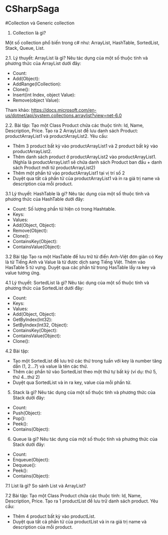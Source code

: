 # CSharpSaga


#Collection và Generic collection

1. Collection là gì?


Một số collection phổ biến trong c# như: ArrayList, HashTable, SortedList, Stack, Queue, List.

2.1. Lý thuyết: ArrayList là gì? Nêu tác dụng của một số thuộc tính và phương thức của ArrayList dưới đây:
- Count: 
- Add(Object): 
- AddRange(ICollection): 
- Clone(): 
- Insert(int Index, object Value): 
- Remove(object Value): 

Tham khảo: https://docs.microsoft.com/en-us/dotnet/api/system.collections.arraylist?view=net-6.0

2.2. Bài tập: 
Tạo một Class Product chứa các thuộc tính: Id, Name, Description, Price.
Tạo ra 2 ArrayList để lưu danh sách Product: productArrayList1 và productArrayList2.
Yêu cầu: 
- Thêm 3 product bất kỳ vào productArrayList1 và 2 product bất kỳ vào productArrayList2.
- Thêm danh sách product ở productArrayList2 vào productArrayList1. (Nghĩa là productArrayList1 sẽ chứa danh sách Product ban đầu + danh sách Product mới từ productArrayList2)
- Thêm một phần tử vào productArrayList1 tại vị trí số 2
- Duyệt qua tất cả phần tử của productArrayList1 và in ra giá trị name và description của mỗi product.

3.1 Lý thuyết: HashTable là gì? Nêu tác dụng của một số thuộc tính và phương thức của HashTable dưới đây:
- Count: Số lượng phần tử hiện có trong Hashtable.
- Keys: 
- Values: 
- Add(Object, Object): 
- Remove(Object): 
- Clone(): 
- ContainsKey(Object): 
- ContainsValue(Object): 

3.2 Bài tập 
Tạo ra một HasTable để lưu trữ từ điển Anh-Việt đơn giản có Key là từ Tiếng Anh và Value là từ được dịch sang Tiếng Việt.
Thêm vào HasTable 5 từ vựng.
Duyệt qua các phần tử trong HasTable lấy ra key và value tương ứng.

4.1 Lý thuyết: SortedList là gì? Nêu tác dụng của một số thuộc tính và phương thức của SortedList dưới đây:
- Count: 
- Keys: 
- Values: 
- Add(Object, Object): 
- GetByIndex(Int32): 
- SetByIndex(Int32, Object): 
- ContainsKey(Object):
- ContainsValue(Object): 
- Clone(): 

4.2 Bài tập:
- Tạo một SortedList để lưu trữ các thứ trong tuần với key là number tăng dần (1, 2...7) và value là tên các thứ.
- Thêm các phần tử vào SortedList theo một thứ tự bất kỳ (ví dụ: thứ 5, thứ 4...thứ 2)
- Duyệt qua SortedList và in ra key, value của mỗi phần tử.

5. Stack là gì? Nêu tác dụng của một số thuộc tính và phương thức của Stack dưới đây:
- Count: 
- Push(Object): 
- Pop(): 
- Peek(): 
- Contains(Object): 

6. Queue là gì? Nêu tác dụng của một số thuộc tính và phương thức của Stack dưới đây:
- Count: 
- Enqueue(Object): 
- Dequeue(): 
- Peek():
- Contains(Object):

7.1 List là gì? So sánh List và ArrayList?

7.2 Bài tập: 
Tạo một Class Product chứa các thuộc tính: Id, Name, Description, Price.
Tạo ra 1 productList để lưu trữ danh sách product.
Yêu cầu: 
- Thêm 4 product bất kỳ vào productList.
- Duyệt qua tất cả phần tử của productList và in ra giá trị name và description của mỗi product.
